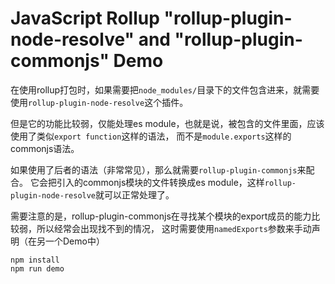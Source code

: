 JavaScript Rollup "rollup-plugin-node-resolve" and "rollup-plugin-commonjs" Demo
================================================================================

在使用rollup打包时，如果需要把`node_modules/`目录下的文件包含进来，就需要使用`rollup-plugin-node-resolve`这个插件。

但是它的功能比较弱，仅能处理es module，也就是说，被包含的文件里面，应该使用了类似`export function`这样的语法，
而不是`module.exports`这样的commonjs语法。

如果使用了后者的语法（非常常见），那么就需要`rollup-plugin-commonjs`来配合。
它会把引入的commonjs模块的文件转换成es module，这样`rollup-plugin-node-resolve`就可以正常处理了。

需要注意的是，rollup-plugin-commonjs在寻找某个模块的export成员的能力比较弱，所以经常会出现找不到的情况，
这时需要使用`namedExports`参数来手动声明（在另一个Demo中）

```
npm install
npm run demo
```
